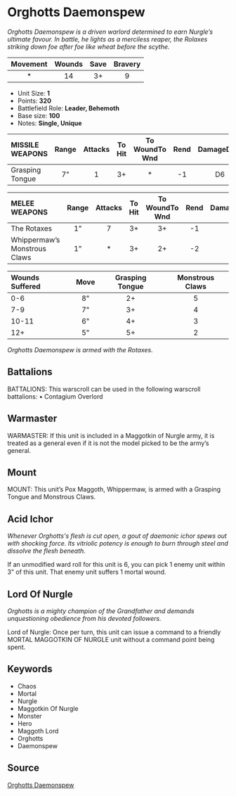 # Orghotts Daemonspew

_Orghotts Daemonspew is a driven warlord determined to earn Nurgle’s ultimate favour. In battle, he lights as a merciless reaper, the Rolaxes striking down foe after foe like wheat before the scythe._


| Movement | Wounds | Save | Bravery |
|:--------:|:------:|:----:|:-------:|
| * | 14 | 3+ | 9 |

* Unit Size: **1**
* Points: **320**
* Battlefield Role: **Leader, Behemoth**
* Base size: **100**
* Notes: **Single, Unique**

| MISSILE WEAPONS | Range | Attacks | To Hit | To WoundTo Wnd | Rend | DamageDmg |
|:---|:--:|:--:|:--:|:--:|:--:|:--:|
| Grasping Tongue | 7" | 1 | 3+ | * | -1 | D6 |


| MELEE WEAPONS | Range | Attacks | To Hit | To WoundTo Wnd | Rend | DamageDmg |
|:---|:--:|:--:|:--:|:--:|:--:|:--:|
| The Rotaxes | 1" | 7 | 3+ | 3+ | -1 | 2 |
| Whippermaw’s Monstrous Claws | 1" | * | 3+ | 2+ | -2 | 3 |


| Wounds Suffered | Move | Grasping Tongue | Monstrous Claws |
|:---|:--:|:--:|:--:|
| 0-6 | 8" | 2+ | 5 |
| 7-9 | 7" | 3+ | 4 |
| 10-11 | 6" | 4+ | 3 |
| 12+ | 5" | 5+ | 2 |


_Orghotts Daemonspew is armed with the Rotaxes._

## Battalions

BATTALIONS: This warscroll can be used in the following warscroll battalions: • Contagium Overlord

## Warmaster

WARMASTER: If this unit is included in a Maggotkin of Nurgle army, it is treated as a general even if it is not the model picked to be the army’s general.

## Mount

MOUNT: This unit’s Pox Maggoth, Whippermaw, is armed with a Grasping Tongue and Monstrous Claws.

## Acid Ichor

_Whenever Orghotts's flesh is cut open, a gout of daemonic ichor spews out with shocking force. Its vitriolic potency is enough to burn through steel and dissolve the flesh beneath._

If an unmodified ward roll for this unit is 6, you can pick 1 enemy unit within 3" of this unit. That enemy unit suffers 1 mortal wound.

## Lord Of Nurgle

_Orghotts is a mighty champion of the Grandfather and demands unquestioning obedience from his devoted followers._

Lord of Nurgle: Once per turn, this unit can issue a command to a friendly MORTAL MAGGOTKIN OF NURGLE unit without a command point being spent.

## Keywords

* Chaos
* Mortal
* Nurgle
* Maggotkin Of Nurgle
* Monster
* Hero
* Maggoth Lord
* Orghotts
* Daemonspew


## Source

[Orghotts Daemonspew](https://wahapedia.ru/aos3/factions/maggotkin-of-nurgle/Orghotts-Daemonspew)

